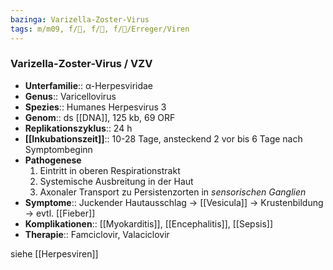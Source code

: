```yaml
---
bazinga: Varizella-Zoster-Virus
tags: m/m09, f/🦠, f/🦄, f/🦠/Erreger/Viren
---
```

### Varizella-Zoster-Virus / VZV

- **Unterfamilie**:: α-Herpesviridae
- **Genus**:: Varicellovirus
- **Spezies**:: Humanes Herpesvirus 3
- **Genom**:: ds [[DNA]], 125 kb, 69 ORF
- **Replikationszyklus**:: 24 h
- **[[Inkubationszeit]]**:: 10-28 Tage, ansteckend 2 vor bis 6 Tage nach Symptombeginn
- **Pathogenese**
    1. Eintritt in oberen Respirationstrakt
    2. Systemische Ausbreitung in der Haut
    3. Axonaler Transport zu Persistenzorten in *sensorischen Ganglien*
- **Symptome**:: Juckender Hautausschlag → [[Vesicula]] → Krustenbildung → evtl. [[Fieber]]
- **Komplikationen**:: [[Myokarditis]], [[Encephalitis]], [[Sepsis]]
- **Therapie**:: Famciclovir, Valaciclovir


siehe [[Herpesviren]]